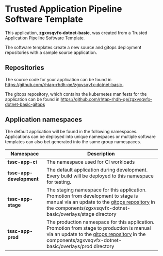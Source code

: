 # Trusted Application Pipeline Software Template

This application, **zgxvsqvfx-dotnet-basic**, was created from a Trusted Application Pipeline Software Template.

The software templates create a new source and gitops deployment repositories with a sample source application. 

## Repositories

The source code for your application can be found in [https://github.com/rhtap-rhdh-qe/zgxvsqvfx-dotnet-basic ](https://github.com/rhtap-rhdh-qe/zgxvsqvfx-dotnet-basic ).
 
The gitops repository, which contains the kubernetes manifests for the application can be found in 
[https://github.com/rhtap-rhdh-qe/zgxvsqvfx-dotnet-basic-gitops ](https://github.com/rhtap-rhdh-qe/zgxvsqvfx-dotnet-basic-gitops ) 

## Application namespaces 

The default application will be found in the following namespaces. Applications can be deployed into unique namespaces or multiple software templates can also bet generated into the same group namespaces.  

|  Namespace   |  Description   |  
| -------- | -------- |
| **tssc-app-ci** | The namespace used for CI workloads |
| **tssc-app-development** | The default application during development. Every build will be deployed to this namespace for testing. |
| **tssc-app-stage** | The staging namespace for this application. Promotion from development to stage is manual via an update to the [gitops repository](https://github.com/rhtap-rhdh-qe/zgxvsqvfx-dotnet-basic-gitops ) in the components/zgxvsqvfx-dotnet-basic/overlays/stage directory |
| **tssc-app-prod** | The production namespace for this application. Promotion from stage to production is manual via an update to the [gitops repository](https://github.com/rhtap-rhdh-qe/zgxvsqvfx-dotnet-basic-gitops ) in the components/zgxvsqvfx-dotnet-basic/overlays/prod directory |